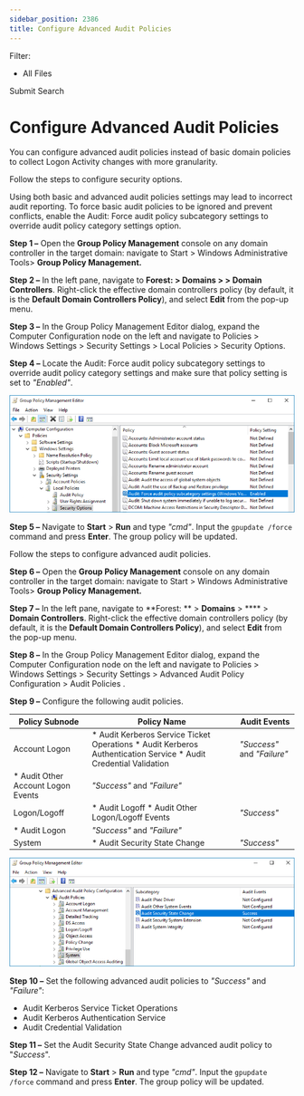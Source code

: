 ```yaml
---
sidebar_position: 2386
title: Configure Advanced Audit Policies
---
```


Filter: 

* All Files

Submit Search

# Configure Advanced Audit Policies

You can configure advanced audit policies instead of basic domain policies to collect Logon Activity changes with more granularity.

Follow the steps to configure security options.

Using both basic and advanced audit policies settings may lead to incorrect audit reporting. To force basic audit policies to be ignored and prevent conflicts, enable the Audit: Force audit policy subcategory settings to override audit policy category settings option.

**Step 1 –** Open the **Group Policy Management** console on any domain controller in the target domain: navigate to Start > Windows Administrative Tools> **Group Policy Management.**

**Step 2 –** In the left pane, navigate to **Forest:  > Domains >  > Domain Controllers**. Right-click the effective domain controllers policy (by default, it is the **Default Domain Controllers Policy**), and select **Edit** from the pop-up menu.

**Step 3 –** In the Group Policy Management Editor dialog, expand the Computer Configuration node on the left and navigate to Policies > Windows Settings > Security Settings > Local Policies > Security Options.

**Step 4 –** Locate the Audit: Force audit policy subcategory settings to override audit policy category settings and make sure that policy setting is set to *"Enabled"*.

![](../../../../../../static/images/1Secure/Content/Resources/Images/Auditor/ManualConfig/ManualConfig_AD_NLA_Audit_Force_WinServer2016.png)

**Step 5 –** Navigate to **Start** > **Run** and type *"cmd"*. Input the `gpupdate /force` command and press **Enter**. The group policy will be updated.

Follow the steps to configure advanced audit policies.

**Step 6 –** Open the **Group Policy Management** console on any domain controller in the target domain: navigate to Start > Windows Administrative Tools> **Group Policy Management.**

**Step 7 –** In the left pane, navigate to **Forest: ** > **Domains** > **** > **Domain Controllers**. Right-click the effective domain controllers policy (by default, it is the **Default Domain Controllers Policy**), and select **Edit** from the pop-up menu.

**Step 8 –** In the Group Policy Management Editor dialog, expand the Computer Configuration node on the left and navigate to Policies > Windows Settings > Security Settings > Advanced Audit Policy Configuration > Audit Policies .

**Step 9 –** Configure the following audit policies.

| Policy Subnode | Policy Name | Audit Events |
| --- | --- | --- |
| Account Logon | * Audit Kerberos Service Ticket Operations * Audit Kerberos Authentication Service * Audit Credential Validation | *"Success"* and *"Failure"* |
| * Audit Other Account Logon Events | *"Success"* and *"Failure"* |
| Logon/Logoff | * Audit Logoff * Audit Other Logon/Logoff Events | *"Success"* |
| * Audit Logon | *"Success"* and *"Failure"* |
| System | * Audit Security State Change | *"Success"* |

![](../../../../../../static/images/1Secure/Content/Resources/Images/Auditor/ManualConfig/ManualConfig_NLA_AdvPol2016.png)

**Step 10 –** Set the following advanced audit policies to *"Success"* and *"Failure"*:

* Audit Kerberos Service Ticket Operations
* Audit Kerberos Authentication Service
* Audit Credential Validation

**Step 11 –** Set the Audit Security State Change advanced audit policy to "*Success*".

**Step 12 –** Navigate to **Start** > **Run** and type *"cmd"*. Input the `gpupdate /force` command and press **Enter**. The group policy will be updated.
